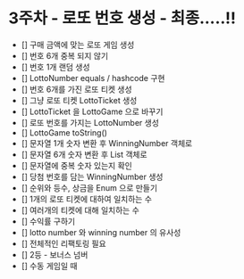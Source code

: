 # 3주차 - 로또 번호 생성 - 최종.....!!
- [] 구매 금액에 맞는 로또 게임 생성
- [] 번호 6개 중복 되지 않기
- [] 번호 1개 랜덤 생성
- [] LottoNumber equals / hashcode 구현
- [] 번호 6개를 가진 로또 티켓 생성
- [] 그냥 로또 티켓 LottoTicket 생성
- [] LottoTicket 을 LottoGame 으로 바꾸기
- [] 로또 번호를 가지는 LottoNumber 생성
- [] LottoGame toString()
- [] 문자열 1개 숫자 변환 후 WinningNumber 객체로
- [] 문자열 6개 숫자 변환 후 List<WinningNumber> 객체로
- [] 문자열에 중복 숫자 있는지 확인
- [] 당첨 번호를 담는 WinningNumber 생성
- [] 순위와 등수, 상금을 Enum 으로 만들기
- [] 1개의 로또 티켓에 대하여 일치하는 수
- [] 여러개의 티켓에 대해 일치하는 수 
- [] 수익률 구하기
- [] lotto number 와 winning number 의 유사성
- [] 전체적인 리팩토링 필요
- [] 2등 - 보너스 넘버
- [] 수동 게임일 때